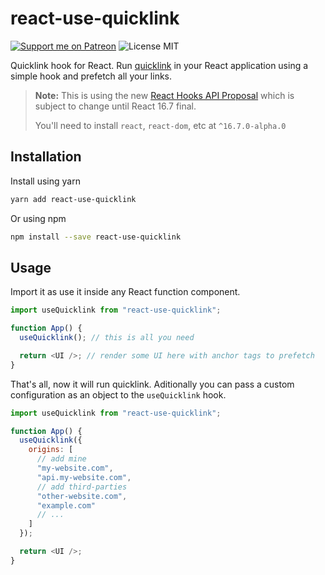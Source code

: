 # react-use-quicklink

[![Support me on Patreon](https://badgen.net/badge/become/a%20patron/F96854)](https://sdx.im/patreon)
![License MIT](https://badgen.net/github/license/sergiodxa/react-use-quicklink)

Quicklink hook for React. Run [quicklink](https://github.com/GoogleChromeLabs/quicklink) in your React application using a simple hook and prefetch all your links.

> **Note:** This is using the new [React Hooks API Proposal](https://reactjs.org/docs/hooks-intro.html)
> which is subject to change until React 16.7 final.
>
> You'll need to install `react`, `react-dom`, etc at `^16.7.0-alpha.0`

## Installation

Install using yarn

```bash
yarn add react-use-quicklink
```

Or using npm

```bash
npm install --save react-use-quicklink
```

## Usage

Import it as use it inside any React function component.

```js
import useQuicklink from "react-use-quicklink";

function App() {
  useQuicklink(); // this is all you need

  return <UI />; // render some UI here with anchor tags to prefetch
}
```

That's all, now it will run quicklink. Aditionally you can pass a custom configuration as an object to the `useQuicklink` hook.

```js
import useQuicklink from "react-use-quicklink";

function App() {
  useQuicklink({
    origins: [
      // add mine
      "my-website.com",
      "api.my-website.com",
      // add third-parties
      "other-website.com",
      "example.com"
      // ...
    ]
  });

  return <UI />;
}
```
